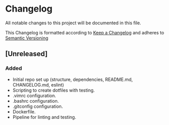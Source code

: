 # Changelog

All notable changes to this project will be documented in this file.

This Changelog is formatted according to [Keep a Changelog](https://keepachangelog.com/en/1.1.0/) and adheres to [Semantic Versioning](https://semver.org/spec/v2.0.0.html)

## [Unreleased]

### Added

- Initial repo set up (structure, dependencies, README.md, CHANGELOG.md, eslint)
- Scripting to create dotfiles with testing.
- .vimrc configuration.
- .bashrc configuration.
- .gitconfig configuration.
- Dockerfile.
- Pipeline for linting and testing.
